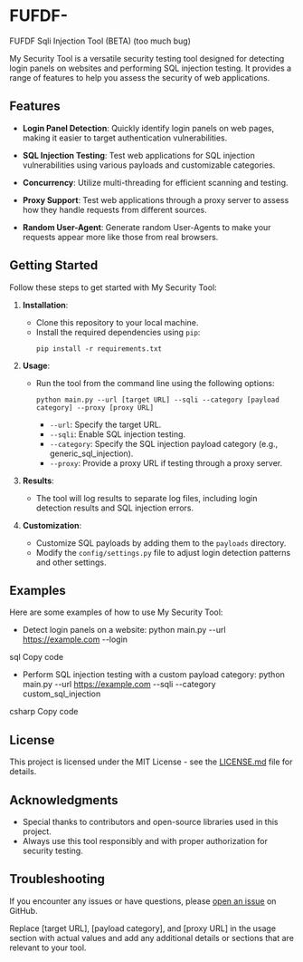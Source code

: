 # FUFDF-
FUFDF Sqli Injection Tool (BETA) (too much bug) 

My Security Tool is a versatile security testing tool designed for detecting login panels on websites and performing SQL injection testing. It provides a range of features to help you assess the security of web applications.

## Features

- **Login Panel Detection**: Quickly identify login panels on web pages, making it easier to target authentication vulnerabilities.

- **SQL Injection Testing**: Test web applications for SQL injection vulnerabilities using various payloads and customizable categories.

- **Concurrency**: Utilize multi-threading for efficient scanning and testing.

- **Proxy Support**: Test web applications through a proxy server to assess how they handle requests from different sources.

- **Random User-Agent**: Generate random User-Agents to make your requests appear more like those from real browsers.

## Getting Started

Follow these steps to get started with My Security Tool:

1. **Installation**:
   - Clone this repository to your local machine.
   - Install the required dependencies using `pip`:
     ```
     pip install -r requirements.txt
     ```

2. **Usage**:
   - Run the tool from the command line using the following options:
     ```
     python main.py --url [target URL] --sqli --category [payload category] --proxy [proxy URL]
     ```
     - `--url`: Specify the target URL.
     - `--sqli`: Enable SQL injection testing.
     - `--category`: Specify the SQL injection payload category (e.g., generic_sql_injection).
     - `--proxy`: Provide a proxy URL if testing through a proxy server.

3. **Results**:
   - The tool will log results to separate log files, including login detection results and SQL injection errors.

4. **Customization**:
   - Customize SQL payloads by adding them to the `payloads` directory.
   - Modify the `config/settings.py` file to adjust login detection patterns and other settings.

## Examples

Here are some examples of how to use My Security Tool:

- Detect login panels on a website:
python main.py --url https://example.com --login

sql
Copy code

- Perform SQL injection testing with a custom payload category:
python main.py --url https://example.com --sqli --category custom_sql_injection

csharp
Copy code

## License

This project is licensed under the MIT License - see the [LICENSE.md](LICENSE.md) file for details.

## Acknowledgments

- Special thanks to contributors and open-source libraries used in this project.
- Always use this tool responsibly and with proper authorization for security testing.

## Troubleshooting

If you encounter any issues or have questions, please [open an issue](https://github.com/yourusername/yourrepository/issues) on GitHub.

Replace [target URL], [payload category], and [proxy URL] in the usage section with actual values and add any additional details or sections that are relevant to your tool.
